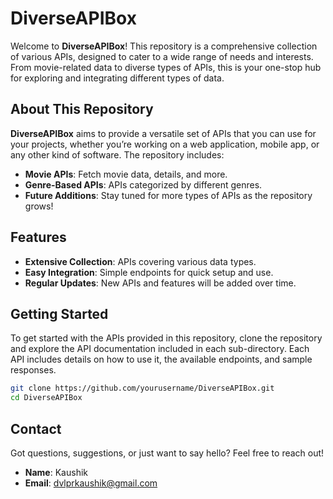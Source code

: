 # DiverseAPIBox

Welcome to **DiverseAPIBox**! This repository is a comprehensive collection of various APIs, designed to cater to a wide range of needs and interests. From movie-related data to diverse types of APIs, this is your one-stop hub for exploring and integrating different types of data.

## About This Repository

**DiverseAPIBox** aims to provide a versatile set of APIs that you can use for your projects, whether you’re working on a web application, mobile app, or any other kind of software. The repository includes:

- **Movie APIs**: Fetch movie data, details, and more.
- **Genre-Based APIs**: APIs categorized by different genres.
- **Future Additions**: Stay tuned for more types of APIs as the repository grows!

## Features

- **Extensive Collection**: APIs covering various data types.
- **Easy Integration**: Simple endpoints for quick setup and use.
- **Regular Updates**: New APIs and features will be added over time.

## Getting Started

To get started with the APIs provided in this repository, clone the repository and explore the API documentation included in each sub-directory. Each API includes details on how to use it, the available endpoints, and sample responses.

```bash
git clone https://github.com/yourusername/DiverseAPIBox.git
cd DiverseAPIBox
```

## Contact

Got questions, suggestions, or just want to say hello? Feel free to reach out!

- **Name**: Kaushik
- **Email**: [dvlprkaushik@gmail.com](mailto:dvlprkaushik@gmail.com)
